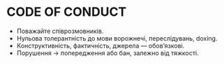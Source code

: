 # CODE OF CONDUCT

- Поважайте співрозмовників.  
- Нульова толерантність до мови ворожнечі, переслідувань, doxing.  
- Конструктивність, фактичність, джерела — обов’язкові.  
- Порушення → попередження або бан, залежно від тяжкості.
